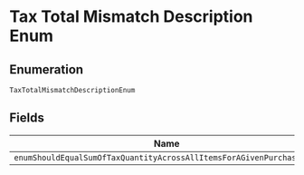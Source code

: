 
# Tax Total Mismatch Description Enum

## Enumeration

`TaxTotalMismatchDescriptionEnum`

## Fields

| Name |
|  --- |
| `enumShouldEqualSumOfTaxQuantityAcrossAllItemsForAGivenPurchaseUnit` |

